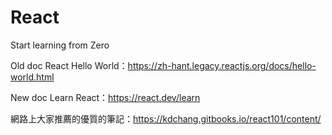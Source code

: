 # React
Start learning from Zero

Old doc React Hello World：https://zh-hant.legacy.reactjs.org/docs/hello-world.html

New doc Learn React：https://react.dev/learn

網路上大家推薦的優質的筆記：https://kdchang.gitbooks.io/react101/content/